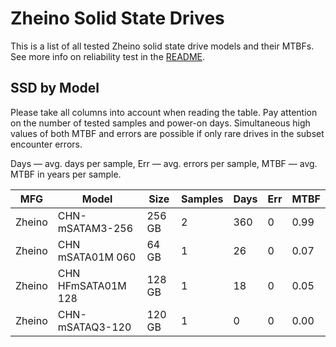 Zheino Solid State Drives
=========================

This is a list of all tested Zheino solid state drive models and their MTBFs. See
more info on reliability test in the [README](https://github.com/bsdhw/SMART).

SSD by Model
------------

Please take all columns into account when reading the table. Pay attention on the
number of tested samples and power-on days. Simultaneous high values of both MTBF
and errors are possible if only rare drives in the subset encounter errors.

Days — avg. days per sample,
Err  — avg. errors per sample,
MTBF — avg. MTBF in years per sample.

| MFG       | Model              | Size   | Samples | Days  | Err   | MTBF   |
|-----------|--------------------|--------|---------|-------|-------|--------|
| Zheino    | CHN-mSATAM3-256    | 256 GB | 2       | 360   | 0     | 0.99   |
| Zheino    | CHN mSATA01M 060   | 64 GB  | 1       | 26    | 0     | 0.07   |
| Zheino    | CHN HFmSATA01M 128 | 128 GB | 1       | 18    | 0     | 0.05   |
| Zheino    | CHN-mSATAQ3-120    | 120 GB | 1       | 0     | 0     | 0.00   |
